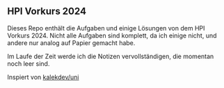 ## HPI Vorkurs 2024

Dieses Repo enthält die Aufgaben und einige Lösungen von dem HPI Vorkurs 2024.
Nicht alle Aufgaben sind komplett, da ich einige nicht, und andere nur analog auf Papier gemacht habe.

Im Laufe der Zeit werde ich die Notizen vervollständigen, die momentan noch leer sind.

Inspiert von [kalekdev/uni](https://github.com/kalekdev/uni)